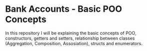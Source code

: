 # Bank Accounts - Basic POO Concepts
In this repository I will be explaining the basic concepts of POO, constructors, getters and setters, relationship between classes (Aggregation, Composition, Assosiation), structs and enumerators.
